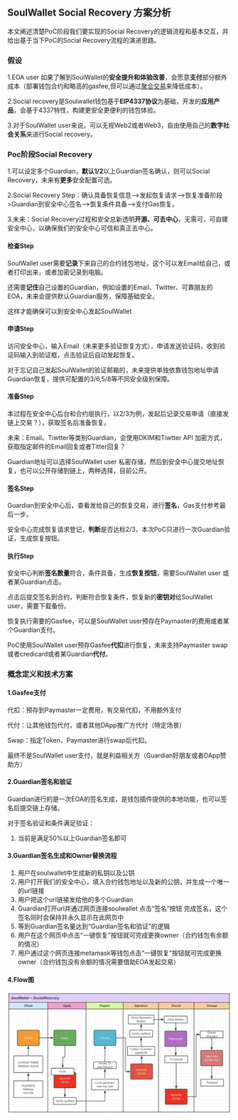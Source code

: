 ## SoulWallet Social Recovery 方案分析

本文阐述清楚PoC阶段我们要实现的Social Recovery的逻辑流程和基本交互，并给出基于当下PoC的Social Recovery流程的演进思路。

### 假设

1.EOA user 如果了解到SoulWallet的**安全提升和体验改善**，会愿意**支付**部分额外成本（部署钱包合约和略高的gasfee,但可以通过[聚合交易](https://twitter.com/VitalikButerin/status/1554983955182809088)来降低成本）。

2.Social recovery是Soulwallet钱包基于**EIP4337协议**为基础，开发的**应用产品**，会基于4337特性，构建更安全更便利的钱包体验。

3.对于SoulWallet user来说，可以无视Web2或者Web3，自由使用自己的**数字社会关系**来进行Social recovery。



### Poc阶段Social Recovery

1.可以设定多个Guardian，**默认1/2**以上Guardian签名确认，则可以Social Recovery，未来有**更多**安全配置可选。

2.Social Recovery Step：确认具备恢复信息-->发起恢复请求-->恢复准备阶段>Guardian到安全中心签名-->恢复条件具备-->支付Gas恢复。

3.未来：Social Recovery过程和安全总新透明**开源、可去中心**，无需可，可自建安全中心，以确保我们的安全中心可信和真正去中心。



#### 检查Step

SoulWallet user需要**记录**下来自己的合约钱包地址，这个可以发Email给自己，或者打印出来，或者加密记录到电脑。

还需要**记住**自己设置的Guardian，例如设置的Email、Twitter、可靠朋友的EOA，未来会提供默认Guardian服务，保障基础安全。

这样才能确保可以到安全中心发起SoulWallet



#### 申请Step

访问安全中心，输入Email（未来更多验证恢复方式），申请发送验证码，收到验证码输入到验证框，点击验证后自动发起恢复。

对于忘记自己发起SoulWallet的验证邮箱的，未来提供单独依靠钱包地址申请Guardian恢复，提供可配置的3/6,5/8等不同安全级别保障。



#### 准备Step

本过程在安全中心后台和合约层执行，以2/3为例，发起后记录交易申请（直接发链上交易？），获取签名后准备恢复。

未来：Email、Tiwtter等类别Guardian，会使用DKIM和Tiwtter API 加密方式，获取指定邮件的Email回复或者Titter回复？

Guardian地址可以选择SoulWallet user 私密存储，然后到安全中心提交地址恢复，也可以公开存储到链上，两种选择，目前公开。



#### 签名Step

Guardian到安全中心后，查看发给自己的恢复交易，进行**签名**，Gas支付参考最后一步。

安全中心完成恢复请求登记，**判断**是否达标2/3，本次PoC只进行一次Guardian验证，生成恢复按钮。



#### 执行Step

安全中心判断**签名数量**符合，条件具备，生成**恢复按钮**，需要SoulWallet user 或者某Guardian点击。

点击后提交签名到合约，判断符合恢复条件，恢复新的**密钥对**给SoulWallet user，需要下载备份。

恢复执行需要的Gasfee，可以是SoulWallet user预存在Paymaster的费用或者某个Guardian支付。

PoC使用SoulWallet user预存Gasfee**代扣**进行恢复，未来支持Paymaster swap或者credicard或者某Guardian**代付**。



### 概念定义和技术方案

#### 1.Gasfee支付

代扣：预存到Paymaster一定费用，有交易代扣，不用额外支付

代付：让其他钱包代付，或者其他DApp推广方代付（特定场景）

Swap：指定Token，Paymaster进行swap后代扣。

最终不是SoulWallet user支付，就是利益相关方（Guardian好朋友或者DApp赞助方）



#### 2.Guardian签名和验证

Guardian进行的是一次EOA的签名生成，是钱包插件提供的本地功能，也可以签名后提交链上存储。

对于签名验证和条件满足验证：

1. 当前是满足50%以上Guardian签名即可



#### 3.Guardian签名生成和Owner替换流程

1. 用户在soulwallet中生成新的私钥以及公钥
2. 用户打开我们的安全中心，填入合约钱包地址以及新的公钥，并生成一个唯一的url链接
3. 用户把这个url链接发给他的多个Guardian
4. Guardian打开url并通过网页连接soulwallet 点击“签名”按钮 完成签名，这个签名同时会保持并永久显示在此网页中
5. 等到Guardian签名量达到“Guardian签名和验证”的逻辑
6. 用户在这个网页中点击“一键恢复”按钮就可完成更换owner（合约钱包有余额的情况）
7. 用户通过这个网页连接metamask等钱包点击“一键恢复”按钮就可完成更换owner（合约钱包没有余额的情况需要借助EOA发起交易）



#### 4.Flow图
![sr-flow](SR-flow.jpg)


